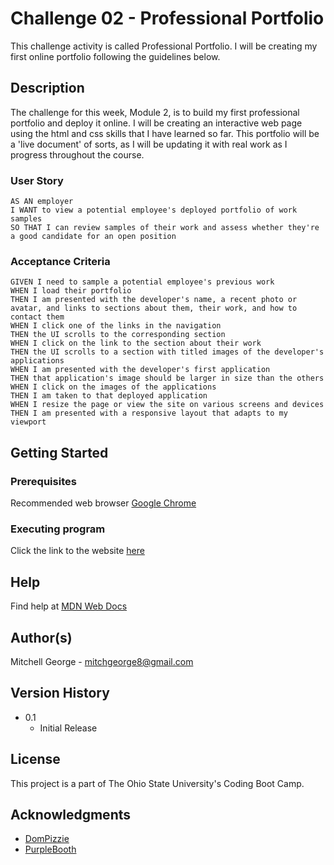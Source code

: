 # Challenge 02 - Professional Portfolio

This challenge activity is called Professional Portfolio. I will be creating my first online portfolio following the guidelines below.

## Description

The challenge for this week, Module 2, is to build my first professional portfolio and deploy it online. I will be creating an interactive web page using the html and css skills that I have learned so far. This portfolio will be a 'live document' of sorts, as I will be updating it with real work as I progress throughout the course.

### User Story

```
AS AN employer
I WANT to view a potential employee's deployed portfolio of work samples
SO THAT I can review samples of their work and assess whether they're a good candidate for an open position
```

### Acceptance Criteria

```
GIVEN I need to sample a potential employee's previous work
WHEN I load their portfolio
THEN I am presented with the developer's name, a recent photo or avatar, and links to sections about them, their work, and how to contact them
WHEN I click one of the links in the navigation
THEN the UI scrolls to the corresponding section
WHEN I click on the link to the section about their work
THEN the UI scrolls to a section with titled images of the developer's applications
WHEN I am presented with the developer's first application
THEN that application's image should be larger in size than the others
WHEN I click on the images of the applications
THEN I am taken to that deployed application
WHEN I resize the page or view the site on various screens and devices
THEN I am presented with a responsive layout that adapts to my viewport
```

## Getting Started

### Prerequisites

Recommended web browser [Google Chrome](https://www.google.com/chrome/)

### Executing program

Click the link to the website [here](https://mitchgeorge8.github.io/challenge-02-professional-portfolio/)

## Help

Find help at [MDN Web Docs](https://developer.mozilla.org/en-US/)

## Author(s)

Mitchell George - mitchgeorge8@gmail.com<br/>

## Version History

* 0.1
    * Initial Release

## License

This project is a part of The Ohio State University's Coding Boot Camp.

## Acknowledgments

* [DomPizzie](https://gist.github.com/DomPizzie/7a5ff55ffa9081f2de27c315f5018afc)
* [PurpleBooth](https://gist.github.com/PurpleBooth/109311bb0361f32d87a2)